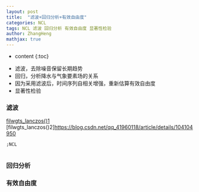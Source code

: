 ```yaml
---
layout: post
title:  "滤波+回归分析+有效自由度"
categories: NCL
tags: NCL 滤波 回归分析 有效自由度 显著性检验
author: ZhangHeng
mathjax: true
---
```


* content
{:toc}
- 滤波，去除噪音保留长期趋势
- 回归，分析降水与气象要素场的关系
- 因为采用滤波后，时间序列自相关增强，重新估算有效自由度
- 显著性检验




### 滤波
[filwgts_lanczos()1](https://cloud.tencent.com/developer/article/1829774)
[filwgts_lanczos()2]https://blog.csdn.net/qq_41960118/article/details/104104950
```
;NCL


```
### 回归分析


### 有效自由度
